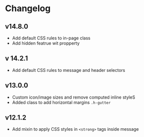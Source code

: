 # Changelog

## v14.8.0

- Add default CSS rules to in-page class
- Add hidden featrue wit propperty

## v 14.2.1

- Add default CSS rules to message and header selectors

## v13.0.0

- Custom icon/image sizes and remove computed inline styleS
- Added class to add horizontal margins `.h-gutter`

## v12.1.2

- Add mixin to apply CSS styles in `<strong>` tags inside message

